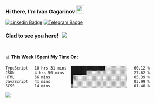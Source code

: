 ### Hi there, I'm Ivan Gagarinov <img src="https://media.giphy.com/media/hvRJCLFzcasrR4ia7z/giphy.gif" width="25px">

[![Linkedin Badge](https://img.shields.io/badge/-LinkedIn-0e76a8?style=flat-square&logo=Linkedin&logoColor=white)](https://linkedin.com/in/ivan-gagarinov-142ba3141/)
[![Telegram Badge](https://img.shields.io/badge/-Telegram-0088cc?style=flat-square&logo=Telegram&logoColor=white)](https://t.me/igagarinov)

### Glad to see you here! &nbsp; ![](https://visitor-badge.glitch.me/badge?page_id=dzencot.dzencot)

</br>

📊 **This Week I Spent My Time On:**
<!--START_SECTION:waka-->
```text
TypeScript   10 hrs 31 mins  ███████████████░░░░░░░░░░   60.12 % 
JSON         4 hrs 50 mins   ███████░░░░░░░░░░░░░░░░░░   27.62 % 
HTML         56 mins         █▒░░░░░░░░░░░░░░░░░░░░░░░   05.39 % 
JavaScript   41 mins         █░░░░░░░░░░░░░░░░░░░░░░░░   03.99 % 
SCSS         14 mins         ▒░░░░░░░░░░░░░░░░░░░░░░░░   01.40 % 
```
<!--END_SECTION:waka-->

[![](https://github-readme-stats.vercel.app/api?username=dzencot&theme=gruvbox)](https://github.com/dzencot)
